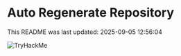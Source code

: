 # Auto Regenerate Repository

This README was last updated: 2025-09-05 12:56:04

 ![TryHackMe](https://tryhackme.com/badge/533634)